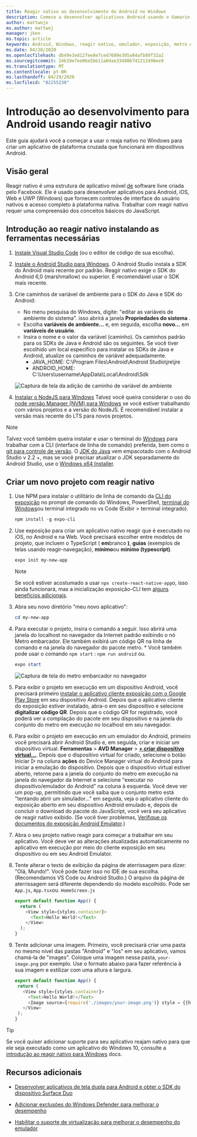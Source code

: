 ```yaml
---
title: Reagir nativo ao desenvolvimento do Android no Windows
description: Comece a desenvolver aplicativos Android usando o Xamarin nativo no Windows.
author: mattwojo
ms.author: mattwoj
manager: jken
ms.topic: article
keywords: Android, Windows, reagir nativo, emulador, exposição, metro embarcar, terminal
ms.date: 04/28/2020
ms.openlocfilehash: db49e3ed12fee8e7ced7680e305a84afb89f32a2
ms.sourcegitcommit: 24b19e7ee06e5bb11a0dae334806741212490ee9
ms.translationtype: MT
ms.contentlocale: pt-BR
ms.lasthandoff: 04/29/2020
ms.locfileid: "82255230"
---
```

# <a name="get-started-developing-for-android-using-react-native"></a>Introdução ao desenvolvimento para Android usando reagir nativo

Este guia ajudará você a começar a usar o reaja nativo no Windows para criar um aplicativo de plataforma cruzada que funcionará em dispositivos Android.

## <a name="overview"></a>Visão geral

Reagir nativo é uma estrutura de aplicativo móvel [de](https://github.com/facebook/react-native) software livre criada pelo Facebook. Ele é usado para desenvolver aplicativos para Android, iOS, Web e UWP (Windows) que fornecem controles de interface do usuário nativos e acesso completo à plataforma nativa. Trabalhar com reagir nativo requer uma compreensão dos conceitos básicos do JavaScript.

## <a name="get-started-with-react-native-by-installing-required-tools"></a>Introdução ao reagir nativo instalando as ferramentas necessárias

1. [Instale Visual Studio Code](https://code.visualstudio.com) (ou o editor de código de sua escolha).

2. [Instale o Android Studio para Windows](https://developer.android.com/studio). O Android Studio instala a SDK do Android mais recente por padrão. Reagir nativo exige o SDK do Android 6,0 (marshmallow) ou superior. É recomendável usar o SDK mais recente.

3. Crie caminhos de variável de ambiente para o SDK do Java e SDK do Android:
    - No menu pesquisa do Windows, digite: "editar as variáveis de ambiente do sistema". isso abrirá a janela **Propriedades do sistema** .
    - Escolha **variáveis de ambiente...** e, em seguida, escolha **novo...** em **variáveis de usuário**.
    - Insira o nome e o valor da variável (caminho). Os caminhos padrão para os SDKs de Java e Android são os seguintes. Se você tiver escolhido um local específico para instalar os SDKs de Java e Android, atualize os caminhos de variável adequadamente.
        - JAVA_HOME: C:\Program Files\Android\Android Studio\jre\jre
        - ANDROID_HOME: C:\Users\username\AppData\Local\Android\Sdk

    ![Captura de tela da adição de caminho de variável de ambiente](../images/add-environmental-variable-path.png)

4. [Instalar o NodeJS para Windows](https://nodejs.org/en/) Talvez você queira considerar o uso do [node versão Manager (NVM) para Windows](https://github.com/coreybutler/nvm-windows#node-version-manager-nvm-for-windows) se você estiver trabalhando com vários projetos e a versão do NodeJS. É recomendável instalar a versão mais recente do LTS para novos projetos.

> [!NOTE]
> Talvez você também queira instalar e usar o terminal do [Windows](https://www.microsoft.com/p/windows-terminal-preview/9n0dx20hk701?activetab=pivot:overviewtab) para trabalhar com a CLI (interface de linha de comando) preferida, bem como o [git para controle de versão](https://git-scm.com/downloads). O [JDK do Java](https://www.oracle.com/java/technologies/javase-downloads.html) vem empacotado com o Android Studio v 2.2 +, mas se você precisar atualizar o JDK separadamente do Android Studio, use o [Windows x64 Installer](https://www.oracle.com/java/technologies/javase-jdk14-downloads.html).

## <a name="create-a-new-project-with-react-native"></a>Criar um novo projeto com reagir nativo

1. Use NPM para instalar o utilitário de linha de comando da [CLI do exposição](https://docs.expo.io/versions/latest/) no prompt de comando do Windows, PowerShell, [terminal do Windows](https://www.microsoft.com/p/windows-terminal-preview/9n0dx20hk701?activetab=pivot:overviewtab)ou terminal integrado no vs Code (Exibir > terminal integrado).

    ```powershell
    npm install -g expo-cli
    ```

2. Use exposição para criar um aplicativo nativo reagir que é executado no iOS, no Android e na Web. Você precisará escolher entre modelos de projeto, que incluem o TypeScript ( **em**branco **)**, **guias** (exemplos de telas usando reagir-navegação), **mínimo**ou **mínimo (typescript)**.

    ```powershell
    expo init my-new-app
    ```

    > [!NOTE]
    > Se você estiver acostumado a usar `npx create-react-native-app`o, isso ainda funcionará, mas a inicialização exposição-CLI tem [alguns benefícios adicionais](https://github.com/react-native-community/discussions-and-proposals/issues/23).

3. Abra seu novo diretório "meu novo aplicativo":

    ```powershell
    cd my-new-app
    ```

4. Para executar o projeto, insira o comando a seguir. Isso abrirá uma janela do localhost no navegador da Internet padrão exibindo o nó Metro embarcador. Ele também exibirá um código QR na linha de comando e na janela do navegador do pacote metro. * Você também pode usar o comando `npm start` : `npm run android` ou.

     ```powershell
    expo start
    ```

    ![Captura de tela do metro embarcador no navegador](../images/metro-bundler.png)

5. Para exibir o projeto em execução em um dispositivo Android, você precisará primeiro [instalar o aplicativo cliente exposição com o Google Play Store](https://play.google.com/store/apps/details?id=host.exp.exponent&hl=en_US) em seu dispositivo Android. Depois que o aplicativo cliente do exposição estiver instalado, abra-o em seu dispositivo e selecione **digitalizar código QR**. Depois que o código QR for registrado, você poderá ver a compilação do pacote em seu dispositivo e na janela do conjunto do metro em execução no localhost em seu navegador.

6. Para exibir o projeto em execução em um emulador do Android, primeiro você precisará abrir Android Studio e, em seguida, criar e iniciar um dispositivo virtual. **Ferramentas** > **AVD Manager** > **[+ criar dispositivo virtual...](https://developer.android.com/studio/run/managing-avds#createavd)**. Depois que o dispositivo virtual for criado, selecione o botão Iniciar ▷ na coluna **ações** do Device Manager virtual do Android para iniciar a emulação do dispositivo. Depois que o dispositivo virtual estiver aberto, retorne para a janela do conjunto do metro em execução na janela do navegador da Internet e selecione "executar no dispositivo/emulador do Android" na coluna à esquerda. Você deve ver um pop-up, permitindo que você saiba que o conjunto metro está "tentando abrir um simulador..." em seguida, veja o aplicativo cliente do exposição aberto em seu dispositivo Android emulado e, depois de concluir o download do pacote do JavaScript, você verá seu aplicativo de reagir nativo exibido. (Se você tiver problemas, [Verifique os documentos do exposição Android Emulator](https://docs.expo.io/workflow/android-studio-emulator/).)

7. Abra o seu projeto nativo reagir para começar a trabalhar em seu aplicativo. Você deve ver as alterações atualizadas automaticamente no aplicativo em execução por meio do cliente exposição em seu dispositivo ou em seu Android Emulator.

8. Tente alterar o texto de exibição da página de aterrissagem para dizer: "Olá, Mundo!". Você pode fazer isso no IDE de sua escolha. (Recomendamos VS Code ou Android Studio.) O arquivo da página de aterrissagem será diferente dependendo do modelo escolhido. Pode ser `App.js`, `App.tsx`ou. `HomeScreen.js`

    ```typescript
    export default function App() {
      return (
        <View style={styles.container}>
          <Text>Hello World!</Text>
        </View>
      );
    }
    ```

9. Tente adicionar uma imagem. Primeiro, você precisará criar uma pasta no mesmo nível das pastas "Android" e "Ios" em seu aplicativo, vamos chamá-la de "images". Coloque uma imagem nessa pasta, `your-image.png` por exemplo. Use o formato abaixo para fazer referência à sua imagem e estilizar com uma altura e largura.

     ```typescript
    export default function App() {
      return (
        <View style={styles.container}>
          <Text>Hello World!</Text>
          <Image source={require('./images/your-image.png')} style = {{height: 200, width: 250, }} />
        </View>
      );
    }
    ```

> [!TIP]
> Se você quiser adicionar suporte para seu aplicativo reajam nativo para que ele seja executado como um aplicativo do Windows 10, consulte a [introdução ao reagir nativo para Windows](https://microsoft.github.io/react-native-windows/docs/getting-started) docs.

## <a name="additional-resources"></a>Recursos adicionais

- [Desenvolver aplicativos de tela dupla para Android e obter o SDK do dispositivo Surface Duo](https://docs.microsoft.com/dual-screen/android/)

- [Adicionar exclusões do Windows Defender para melhorar o desempenho](defender-settings.md)

- [Habilitar o suporte de virtualização para melhorar o desempenho do emulador](emulator.md#enable-virtualization-support)
